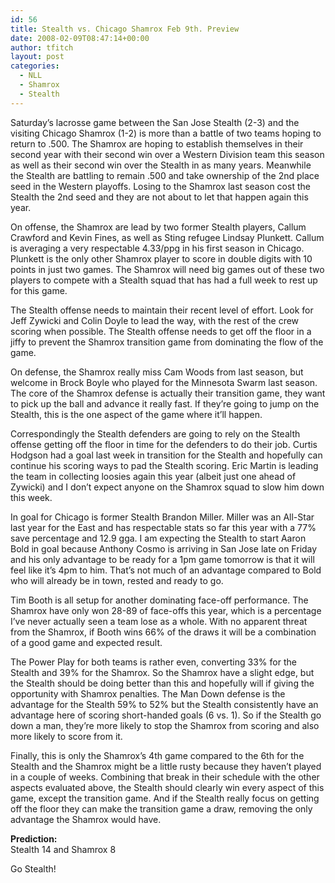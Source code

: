```yaml
---
id: 56
title: Stealth vs. Chicago Shamrox Feb 9th. Preview
date: 2008-02-09T08:47:14+00:00
author: tfitch
layout: post
categories:
  - NLL
  - Shamrox
  - Stealth
---
```

Saturday&#8217;s lacrosse game between the San Jose Stealth (2-3) and the visiting Chicago Shamrox (1-2) is more than a battle of two teams hoping to return to .500. The Shamrox are hoping to establish themselves in their second year with their second win over a Western Division team this season as well as their second win over the Stealth in as many years. Meanwhile the Stealth are battling to remain .500 and take ownership of the 2nd place seed in the Western playoffs. Losing to the Shamrox last season cost the Stealth the 2nd seed and they are not about to let that happen again this year.

On offense, the Shamrox are lead by two former Stealth players, Callum Crawford and Kevin Fines, as well as Sting refugee Lindsay Plunkett. Callum is averaging a very respectable 4.33/ppg in his first season in Chicago. Plunkett is the only other Shamrox player to score in double digits with 10 points in just two games. The Shamrox will need big games out of these two players to compete with a Stealth squad that has had a full week to rest up for this game.

The Stealth offense needs to maintain their recent level of effort. Look for Jeff Zywicki and Colin Doyle to lead the way, with the rest of the crew scoring when possible. The Stealth offense needs to get off the floor in a jiffy to prevent the Shamrox transition game from dominating the flow of the game.

On defense, the Shamrox really miss Cam Woods from last season, but welcome in Brock Boyle who played for the Minnesota Swarm last season. The core of the Shamrox defense is actually their transition game, they want to pick up the ball and advance it really fast. If they&#8217;re going to jump on the Stealth, this is the one aspect of the game where it&#8217;ll happen.

Correspondingly the Stealth defenders are going to rely on the Stealth offense getting off the floor in time for the defenders to do their job. Curtis Hodgson had a goal last week in transition for the Stealth and hopefully can continue his scoring ways to pad the Stealth scoring. Eric Martin is leading the team in collecting loosies again this year (albeit just one ahead of Zywicki) and I don&#8217;t expect anyone on the Shamrox squad to slow him down this week.

In goal for Chicago is former Stealth Brandon Miller. Miller was an All-Star last year for the East and has respectable stats so far this year with a 77% save percentage and 12.9 gga. I am expecting the Stealth to start Aaron Bold in goal because Anthony Cosmo is arriving in San Jose late on Friday and his only advantage to be ready for a 1pm game tomorrow is that it will feel like it&#8217;s 4pm to him. That&#8217;s not much of an advantage compared to Bold who will already be in town, rested and ready to go.

Tim Booth is all setup for another dominating face-off performance. The Shamrox have only won 28-89 of face-offs this year, which is a percentage I&#8217;ve never actually seen a team lose as a whole. With no apparent threat from the Shamrox, if Booth wins 66% of the draws it will be a combination of a good game and expected result.

The Power Play for both teams is rather even, converting 33% for the Stealth and 39% for the Shamrox. So the Shamrox have a slight edge, but the Stealth should be doing better than this and hopefully will if giving the opportunity with Shamrox penalties. The Man Down defense is the advantage for the Stealth 59% to 52% but the Stealth consistently have an advantage here of scoring short-handed goals (6 vs. 1). So if the Stealth go down a man, they&#8217;re more likely to stop the Shamrox from scoring and also more likely to score from it.

Finally, this is only the Shamrox&#8217;s 4th game compared to the 6th for the Stealth and the Shamrox might be a little rusty because they haven&#8217;t played in a couple of weeks. Combining that break in their schedule with the other aspects evaluated above, the Stealth should clearly win every aspect of this game, except the transition game. And if the Stealth really focus on getting off the floor they can make the transition game a draw, removing the only advantage the Shamrox would have.

**Prediction:**  
Stealth 14 and Shamrox 8

Go Stealth!
